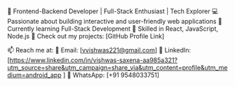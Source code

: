 🚀 Frontend-Backend Developer | Full-Stack Enthusiast | Tech Explorer
💻 Passionate about building interactive and user-friendly web applications
🌱 Currently learning Full-Stack Development
🔧 Skilled in React, JavaScript, Node.js
📂 Check out my projects: [GitHub Profile Link]

📫 Reach me at:
📩 Email: [vvishwas221@gmail.com]
💼 LinkedIn: [https://www.linkedin.com/in/vishwas-saxena-aa985a321?utm_source=share&utm_campaign=share_via&utm_content=profile&utm_medium=android_app ]
📱 WhatsApp: [+91 9548033751]
